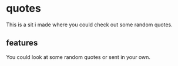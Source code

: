 # quotes
This  is a sit i made where you could check out some random quotes.
## features
You could look at some random quotes or sent in your own.
